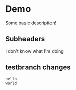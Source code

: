 # Demo 

Some basic description!


## Subheaders

I don't know what I'm doing

## testbranch changes
    hello
    world
    